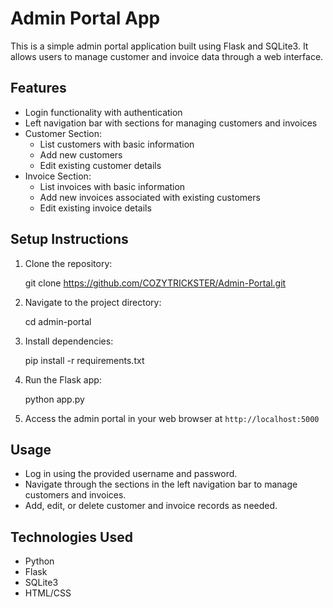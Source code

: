 # Admin Portal App

This is a simple admin portal application built using Flask and SQLite3. It allows users to manage customer and invoice data through a web interface.

## Features

- Login functionality with authentication
- Left navigation bar with sections for managing customers and invoices
- Customer Section:
  - List customers with basic information
  - Add new customers
  - Edit existing customer details
- Invoice Section:
  - List invoices with basic information
  - Add new invoices associated with existing customers
  - Edit existing invoice details

## Setup Instructions

1. Clone the repository:

    git clone https://github.com/COZYTRICKSTER/Admin-Portal.git

2. Navigate to the project directory:

    cd admin-portal
   
3. Install dependencies:

    pip install -r requirements.txt

4. Run the Flask app:

    python app.py

5. Access the admin portal in your web browser at `http://localhost:5000`

## Usage

- Log in using the provided username and password.
- Navigate through the sections in the left navigation bar to manage customers and invoices.
- Add, edit, or delete customer and invoice records as needed.

## Technologies Used

- Python
- Flask
- SQLite3
- HTML/CSS



